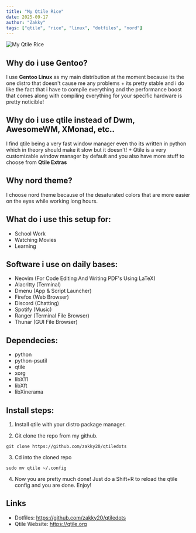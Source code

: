 ```yaml
---
title: "My Qtile Rice"
date: 2025-09-17
author: "Zakky"
tags: ["qtile", "rice", "linux", "dotfiles", "nord"]
---
```


![My Qtile Rice](/img/community/zakky/qtile.png)

## Why do i use Gentoo?
I use **Gentoo Linux** as my main distribution at the moment because its the one distro that doesn't cause me any problems + its pretty stable and i do like the fact that i have to compile everything and the performance boost that comes along with compiling everything for your specific hardware is pretty noticible!

## Why do i use qtile instead of Dwm, AwesomeWM, XMonad, etc..
I find qtile being a very fast window manager even tho its written in python which in theory should make it slow but it doesn't! + Qtile is a very customizable window manager by default and you also have more stuff to choose from **Qtile Extras**

## Why nord theme?
I choose nord theme because of the desaturated colors that are more easier on the eyes while working long hours.

## What do i use this setup for:
- School Work
- Watching Movies
- Learning

## Software i use on daily bases:
- Neovim (For Code Editing And Writing PDF's Using LaTeX)
- Alacritty (Terminal)
- Dmenu (App & Script Launcher)
- Firefox (Web Browser)
- Discord (Chatting)
- Spotify (Music)
- Ranger (Terminal File Browser)
- Thunar (GUI File Browser)

## Dependecies:
- python
- python-psutil
- qtile
- xorg
- libX11
- libXft
- libXinerama

## Install steps:
1) Install qtile with your distro package manager.

2) Git clone the repo from my github.

```
git clone https://github.com/zakky20/qtiledots
```

3) Cd into the cloned repo

```
sudo mv qtile ~/.config
```

4) Now you are pretty much done! Just do a Shift+R to reload the qtile config and you are done. Enjoy!

## Links
- Dotfiles: https://github.com/zakky20/qtiledots
- Qtile Website: https://qtile.org
